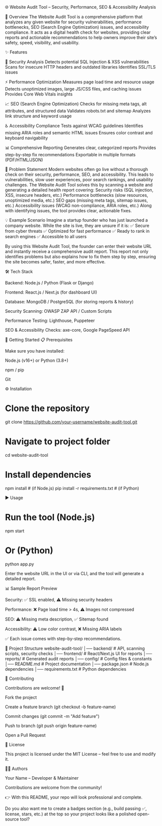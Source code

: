🌐 Website Audit Tool – Security, Performance, SEO & Accessibility Analysis

📖 Overview
The Website Audit Tool is a comprehensive platform that analyzes any given website for security vulnerabilities, performance bottlenecks, SEO (Search Engine Optimization) issues, and accessibility compliance.
It acts as a digital health check for websites, providing clear reports and actionable recommendations to help owners improve their site’s safety, speed, visibility, and usability.

✨ Features

🔐 Security Analysis
Detects potential SQL Injection & XSS vulnerabilities
Scans for insecure HTTP headers and outdated libraries
Identifies SSL/TLS issues

⚡ Performance Optimization
Measures page load time and resource usage
Detects unoptimized images, large JS/CSS files, and caching issues
Provides Core Web Vitals insights

  📈 SEO (Search Engine Optimization)
Checks for missing meta tags, alt attributes, and structured data
Validates robots.txt and sitemap
Analyzes link structure and keyword usage

  ♿ Accessibility Compliance
Tests against WCAG guidelines
Identifies missing ARIA roles and semantic HTML issues
Ensures color contrast and keyboard navigability

  📊 Comprehensive Reporting
Generates clear, categorized reports
Provides step-by-step fix recommendations
Exportable in multiple formats (PDF/HTML/JSON)

  📌 Problem Statement
Modern websites often go live without a thorough check on their security, performance, SEO, and accessibility. This leads to vulnerabilities, slow user experiences, poor search rankings, and usability challenges.
The Website Audit Tool solves this by scanning a website and generating a detailed health report covering:
Security risks (SQL injection, XSS, insecure headers, etc.)
Performance bottlenecks (slow resources, unoptimized media, etc.)
SEO gaps (missing meta tags, sitemap issues, etc.)
Accessibility issues (WCAG non-compliance, ARIA roles, etc.)
Along with identifying issues, the tool provides clear, actionable fixes.

💡 Example Scenario
Imagine a startup founder who has just launched a company website. While the site is live, they are unsure if it is:
✅ Secure from cyber threats
✅ Optimized for fast performance
✅ Ready to rank in search engines
✅ Accessible to all users

By using this Website Audit Tool, the founder can enter their website URL and instantly receive a comprehensive audit report. This report not only identifies problems but also explains how to fix them step by step, ensuring the site becomes safer, faster, and more effective.

🛠 Tech Stack

Backend: Node.js / Python (Flask or Django)

Frontend: React.js / Next.js (for dashboard UI)

Database: MongoDB / PostgreSQL (for storing reports & history)

Security Scanning: OWASP ZAP API / Custom Scripts

Performance Testing: Lighthouse, Puppeteer

SEO & Accessibility Checks: axe-core, Google PageSpeed API

🚀 Getting Started
📋 Prerequisites

Make sure you have installed:

Node.js (v16+) or Python (3.8+)

npm / pip

Git

⚙ Installation
# Clone the repository
git clone https://github.com/your-username/website-audit-tool.git

# Navigate to project folder
cd website-audit-tool

# Install dependencies
npm install   # (if Node.js)
pip install -r requirements.txt   # (if Python)

▶ Usage
# Run the tool (Node.js)
npm start

# Or (Python)
python app.py


Enter the website URL in the UI or via CLI, and the tool will generate a detailed report.

📊 Sample Report Preview

Security: ✅ SSL enabled, ⚠ Missing security headers

Performance: ❌ Page load time > 4s, ⚠ Images not compressed

SEO: ⚠ Missing meta description, ✅ Sitemap found

Accessibility: ⚠ Low color contrast, ❌ Missing ARIA labels

✅ Each issue comes with step-by-step recommendations.

📂 Project Structure
website-audit-tool/
│── backend/          # API, scanning scripts, security checks
│── frontend/         # React/Next.js UI for reports
│── reports/          # Generated audit reports
│── config/           # Config files & constants
│── README.md         # Project documentation
│── package.json      # Node.js dependencies
│── requirements.txt  # Python dependencies

🤝 Contributing

Contributions are welcome! 🚀

Fork the project

Create a feature branch (git checkout -b feature-name)

Commit changes (git commit -m "Add feature")

Push to branch (git push origin feature-name)

Open a Pull Request

📜 License

This project is licensed under the MIT License – feel free to use and modify it.

👨‍💻 Authors

Your Name – Developer & Maintainer

Contributions are welcome from the community!

👉 With this README, your repo will look professional and complete.

Do you also want me to create a badges section (e.g., build passing ✅, license, stars, etc.) at the top so your project looks like a polished open-source tool?
